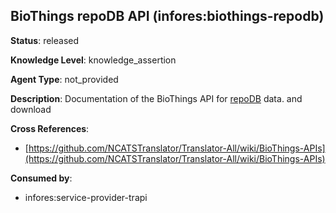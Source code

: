 [//]: # (DO NOT MANUALLY EDIT THIS FILE. IT IS GENERATED FROM A TEMPLATE.)

## BioThings repoDB API (infores:biothings-repodb)

**Status**: released
  
**Knowledge Level**: knowledge_assertion
  
**Agent Type**: not_provided

**Description**: Documentation of the BioThings API for [repoDB](https://unmtid-shinyapps.net/shiny/repodb/) data.  and download

**Cross References**:

- [https://github.com/NCATSTranslator/Translator-All/wiki/BioThings-APIs](https://github.com/NCATSTranslator/Translator-All/wiki/BioThings-APIs)


**Consumed by**:

- infores:service-provider-trapi